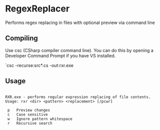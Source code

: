 # RegexReplacer
Performs regex replacing in files with optional preview via command line

## Compiling

Use csc (CSharp compiler command line). You can do this by opening a Developer Command Prompt if you have VS installed.

`csc -recurse:src\*.cs -out:rxr.exe


## Usage

```

RXR.exe - performs regular expression replacing of file contents.
Usage: rxr <dir> <pattern> <replacement> [/pcwr]

 p   Preview changes
 c   Case sensitive
 w   Ignore pattern whitespace
 r   Recursive search
 
 
```